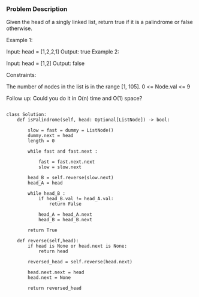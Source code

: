 ### Problem Description 

Given the head of a singly linked list, return true if it is a 
palindrome
 or false otherwise.

 

Example 1:


Input: head = [1,2,2,1]
Output: true
Example 2:


Input: head = [1,2]
Output: false
 

Constraints:

The number of nodes in the list is in the range [1, 105].
0 <= Node.val <= 9
 

Follow up: Could you do it in O(n) time and O(1) space?

```

class Solution:
    def isPalindrome(self, head: Optional[ListNode]) -> bool:
        
        slow = fast = dummy = ListNode()
        dummy.next = head
        length = 0
        
        while fast and fast.next :
            
            fast = fast.next.next
            slow = slow.next

        head_B = self.reverse(slow.next)
        head_A = head
        
        while head_B :
            if head_B.val != head_A.val:
                return False
            
            head_A = head_A.next
            head_B = head_B.next
        
        return True
    
    def reverse(self,head):
        if head is None or head.next is None:
            return head
        
        reversed_head = self.reverse(head.next)
        
        head.next.next = head 
        head.next = None
        
        return reversed_head 
  
```
